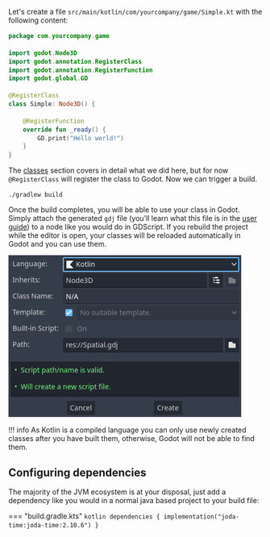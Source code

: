 Let's create a file `src/main/kotlin/com/yourcompany/game/Simple.kt` with the following content:

```kotlin
package com.yourcompany.game

import godot.Node3D
import godot.annotation.RegisterClass
import godot.annotation.RegisterFunction
import godot.global.GD

@RegisterClass
class Simple: Node3D() {

    @RegisterFunction
    override fun _ready() {
        GD.print("Hello world!")
    }
}
```

The [classes](../user-guide/classes.md) section covers in detail what we did here, but for now `@RegisterClass` will register the class to Godot. Now we can trigger a build.

```shell
./gradlew build
``` 

Once the build completes, you will be able to use your class in Godot. Simply attach the generated `gdj` file (you'll learn what this file is in the [user guide](../user-guide/api-differences.md)) to a node like you would do in GDScript. If you rebuild the project while the editor is open, your classes will be reloaded automatically in Godot and you can use them.

![Attach Node Script](../assets/img/attach.png)

!!! info
    As Kotlin is a compiled language you can only use newly created classes after you have built them, otherwise, Godot will not be able to find them.

## Configuring dependencies
The majority of the JVM ecosystem is at your disposal, just add a dependency like you would in a normal java based project to your build file:

=== "build.gradle.kts"
    ```kotlin
    dependencies {
        implementation("joda-time:joda-time:2.10.6")
    }
    ```
